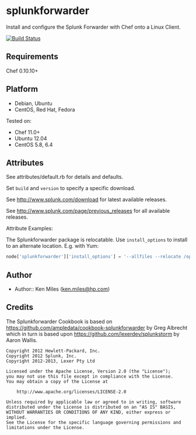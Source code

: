 splunkforwarder
===============

Install and configure the Splunk Forwarder with Chef onto a Linux Client.

[![Build Status](https://secure.travis-ci.org/cheaprbytheduzn/splunkforwarder.png?branch=master)](http://travis-ci.org/cheaprbytheduzn/splunkforwarder)

Requirements
------------
Chef 0.10.10+

Platform
--------
- Debian, Ubuntu
- CentOS, Red Hat, Fedora

Tested on:

- Chef 11.0+
- Ubuntu 12.04
- CentOS 5.8, 6.4

Attributes
----------

See attributes/default.rb for details and defaults.

Set `build` and `version` to specify a specific download.

See http://www.splunk.com/download for latest available releases.

See http://www.splunk.com/page/previous_releases for all available releases.

Attribute Examples:

The Splunkforwarder package is relocatable.  Use `install_options` to install to an alternate location.  E.g. with Yum:

```javascript
node['splunkforwarder']['install_options'] = '--allfiles --relocate /opt=/opt/apps/ms'
```
Author
-----------------
- Author:: Ken Miles (<ken.miles@hp.com>)

Credits
-----------------
The Splunkforwarder Cookbook is based on https://github.com/ampledata/cookbook-splunkforwarder
by Greg Albrecht which in turn is based upon https://github.com/lexerdev/splunkstorm by 
Aaron Wallis.

```text
Copyright 2012 Hewlett-Packard, Inc.
Copyright 2012 Splunk, Inc.
Copyright 2012-2013, Lexer Pty Ltd

Licensed under the Apache License, Version 2.0 (the "License");
you may not use this file except in compliance with the License.
You may obtain a copy of the License at

    http://www.apache.org/licenses/LICENSE-2.0

Unless required by applicable law or agreed to in writing, software
distributed under the License is distributed on an "AS IS" BASIS,
WITHOUT WARRANTIES OR CONDITIONS OF ANY KIND, either express or implied.
See the License for the specific language governing permissions and
limitations under the License.
```

